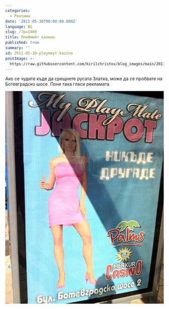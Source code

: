```yaml
---
categories:
  - Реклама
date: '2011-05-30T00:00:00.000Z'
language: BG
slug: /?p=1460
title: Плеймейт казино
published: true
summary: ''
id: 2011-05-30-pleymeyt-kazino
postImage: >-
  https://raw.githubusercontent.com/kirilchristov/blog_images/main/2011/05/IMG_1025.jpg
---
```


Ако се чудите къде да срещнете русата Златка, може да се пробвате на Ботевградско шосе. Поне така гласи рекламата 

![](https://raw.githubusercontent.com/kirilchristov/blog_images/main/2011/05/IMG_1025.jpg)
